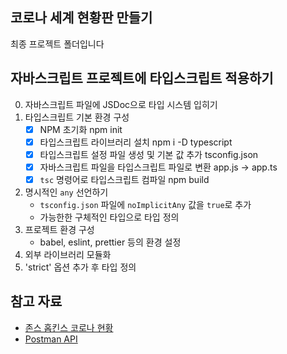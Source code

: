 ## 코로나 세계 현황판 만들기

최종 프로젝트 폴더입니다

## 자바스크립트 프로젝트에 타입스크립트 적용하기

0. 자바스크립트 파일에 JSDoc으로 타입 시스템 입히기
1. 타입스크립트 기본 환경 구성
   - [x] NPM 초기화 npm init
   - [x] 타입스크립트 라이브러리 설치 npm i -D typescript
   - [x] 타입스크립트 설정 파일 생성 및 기본 값 추가 tsconfig.json
   - [x] 자바스크립트 파일을 타입스크립트 파일로 변환 app.js -> app.ts
   - [x] `tsc` 명령어로 타입스크립트 컴파일 npm build
2. 명시적인 `any` 선언하기
   - `tsconfig.json` 파일에 `noImplicitAny` 값을 `true`로 추가
   - 가능한한 구체적인 타입으로 타입 정의
3. 프로젝트 환경 구성
   - babel, eslint, prettier 등의 환경 설정
4. 외부 라이브러리 모듈화
5. 'strict' 옵션 추가 후 타입 정의

## 참고 자료

- [존스 홉킨스 코로나 현황](https://www.arcgis.com/apps/opsdashboard/index.html#/bda7594740fd40299423467b48e9ecf6)
- [Postman API](https://documenter.getpostman.com/view/10808728/SzS8rjbc?version=latest#27454960-ea1c-4b91-a0b6-0468bb4e6712)
